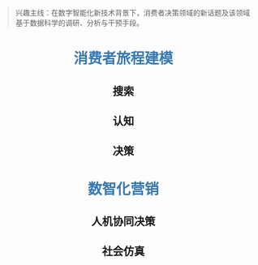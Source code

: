 

> 兴趣主线：在数字智能化新技术背景下，消费者决策领域的新话题及该领域基于数据科学的调研、分析与干预手段。
>

# <center><font color="#3879B1">消费者旅程建模</font></center>

## <center>搜索</center>



## <center>认知</center>



## <center>决策</center>



# <center><font color="#3879B1">数智化营销</font></center>

## <center>人机协同决策</center>



## <center>社会仿真</center>



